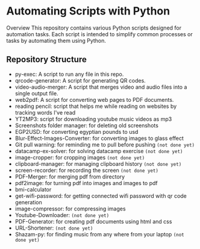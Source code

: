 # Automating Scripts with Python
Overview
This repository contains various Python scripts designed for automation tasks. Each script is intended to simplify common processes or tasks by automating them using Python.

## Repository Structure
  - py-exec: A script to run any file in this repo.
  - qrcode-generator: A script for generating QR codes.
  - video-audio-merger: A script that merges video and audio files into a single output file.
  - web2pdf: A script for converting web pages to PDF documents.
  - reading pencil: script that helps me while reading on websites by tracking words I've read
  - YT2MP3: script for downloading youtube music videos as mp3
  - Screenshots folder manager: for deleting old screenshots 
  - EGP2USD: for converting egyptian pounds to usd
  - Blur-Effect-Images-Converter: for converting images to glass effect
  - Git pull warning: for reminding me to pull before pushing `(not done yet)`
  - datacamp-ex-solver: for solving datacamp exercise `(not done yet)`
  - image-cropper: for cropping images `(not done yet)`
  - clipboard-manager: for managing clipboard history `(not done yet)`
  - screen-recorder: for recording the screen `(not done yet)`
  - PDF-Merger: for merging pdf from directory
  - pdf2image: for turning pdf into images and images to pdf
  - bmi-calculator
  - get-wifi-password: for getting connected wifi password with qr code generation
  - image-compressor: for compressing images
  - Youtube-Downloader: `(not done yet)`
  - PDF-Generator: for creating pdf documents using html and css
  - URL-Shortener: `(not done yet)`
  - Shazam-py: for finding music from any where from your laptop `(not done yet)`